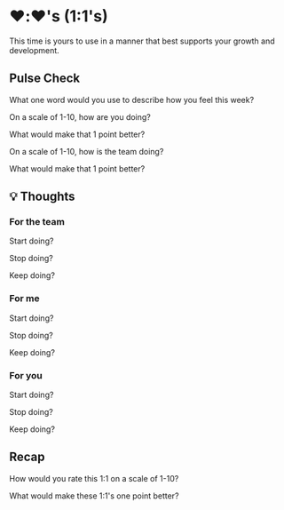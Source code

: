 # ❤️:❤️'s (1:1's)

This time is yours to use in a manner that best supports your growth and development.

## Pulse Check

What one word would you use to describe how you feel this week?

On a scale of 1-10, how are you doing?

What would make that 1 point better?

On a scale of 1-10, how is the team doing?

What would make that 1 point better?

## 💡 Thoughts

### For the team

Start doing?

Stop doing?

Keep doing?

### For me

Start doing?

Stop doing?

Keep doing?

### For you

Start doing?

Stop doing?

Keep doing?

## Recap

How would you rate this 1:1 on a scale of 1-10?

What would make these 1:1's one point better?
